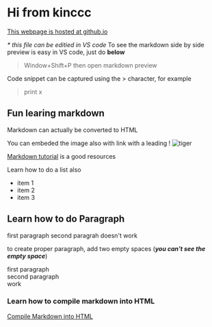 # Hi from kinccc

[This webpage is hosted at github.io](kinccc.github.io)

_* this file can be editied in VS code_
To see the markdown side by side preview is easy in VS code, just do **below**

> Window+Shift+P then open markdown preview

Code snippet can be captured using the > character, for example
> print x

## Fun learing markdown

Markdown can actually be converted to HTML

You can embeded the image also with link with a leading !
![tiger](https://upload.wikimedia.org/wikipedia/commons/5/56/Tiger.50.jpg)

[Markdown tutorial](https://www.markdowntutorial.com/) is a good resources

Learn how to do a list also
* item 1
* item 2 
* item 3

## Learn how to do Paragraph
first paragraph
second paragrah
doesn't work

to create proper paragraph, add two empty spaces (_**you can't see the empty space**_)

first paragraph  
second paragraph  
work

### Learn how to compile markdown into HTML
[Compile Markdown into HTML](https://code.visualstudio.com/docs/languages/markdown#_compiling-markdown-into-html)